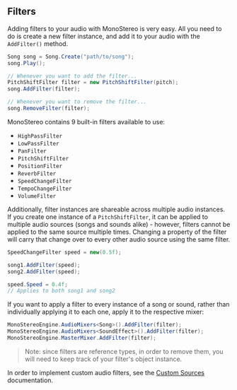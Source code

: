 ## Filters
Adding filters to your audio with MonoStereo is very easy. All you need to do is create a new filter instance, and add it to your audio with the `AddFilter()` method.
```cs
Song song = Song.Create("path/to/song");
song.Play();

// Whenever you want to add the filter...
PitchShiftFilter filter = new PitchShiftFilter(pitch);
song.AddFilter(filter);

// Whenever you want to remove the filter...
song.RemoveFilter(filter);
```
MonoStereo contains 9 built-in filters available to use:
- `HighPassFilter`
- `LowPassFilter`
- `PanFilter`
- `PitchShiftFilter`
- `PositionFilter`
- `ReverbFilter`
- `SpeedChangeFilter`
- `TempoChangeFilter`
- `VolumeFilter`

Additionally, filter instances are shareable across multiple audio instances. If you create one instance of a `PitchShiftFilter`, it can be applied to multiple audio sources (songs and sounds alike) - however, filters cannot be applied to the same source multiple times. Changing a property of the filter will carry that change over to every other audio source using the same filter.
```cs
SpeedChangeFilter speed = new(0.5f);

song1.AddFilter(speed);
song2.AddFilter(speed);

speed.Speed = 0.4f;
// Applies to both song1 and song2
```
If you want to apply a filter to every instance of a song or sound, rather than individually applying it to each one, apply it to the respective mixer:
```cs
MonoStereoEngine.AudioMixers<Song>().AddFilter(filter);
MonoStereoEngine.AudioMixers<SoundEffect>().AddFilter(filter);
MonoStereoEngine.MasterMixer.AddFilter(filter);
```
> Note: since filters are reference types, in order to remove them, you will need to keep track of your filter's object instance.

In order to implement custom audio filters, see the [Custom Sources](https://github.com/NycroV/MonoStereo/blob/master/docs/CUSTOM_SOURCES.md) documentation.
